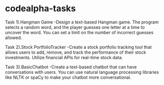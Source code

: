 # codealpha-tasks
Task 1).Hangman Game  -Design a text-based Hangman game. The program selects a random
word, and the player guesses one letter at a time to uncover the word.
You can set a limit on the number of incorrect guesses allowed.

Task 2).Stock PortfolioTracker  -Create a stock portfolio tracking tool that allows users to add,
remove, and track the performance of their stock investments.
Utilize financial APIs for real-time stock data.

Task 3).BasicChatbot  -Create a text-based chatbot that can have conversations with users.
You can use natural language processing libraries like NLTK or spaCy
to make your chatbot more conversational.
